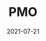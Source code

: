 ---
layout: blocks
title: PMO
date: 2021-07-21
page_sections:
  - block: header-2
    logo: '/uploads/logo.png'
    title: PMO Moai
    cta:
      url: '#signup'
      button_text: Register
  - block: hero-1
    headline: <strong>Reclaim your life from porn addiction.</strong>
    content:
      Make your instincts work for you. Not the other way around.
      <hr style="width:50%; margin:auto;">
      <p>
        Introducing our free month-long group accountability program. <br>
        Cohort 8 runs from Oct 29 - Nov 30. <br>
        <strong>Registration closes on Thu, Oct 28.</strong>
        <!-- <strong>Registration is now closed.</strong> -->
      </p>
    cta:
      enabled: true
      url: '#signup'
      button_text: 'Join for Free'
      # url: '#waitlist'
      # button_text: 'Join the Waitlist'
  - block: three-column-1
    class: circle
    title:
      headline: Who this program is for
    col_1:
      image:
        image: '/uploads/rookie.jpeg'
        alt_text: First-Timers
      headline: First-Timers
      content: Do you have an unhealthy relationship with porn and want to do something about it?
    col_2:
      image:
        image: '/uploads/relapser.jpeg'
        alt_text: Relapsers
      headline: Relapsers
      content: Are you always unable to follow through and are looking for more accountability this time around?
    col_3:
      image:
        image: '/uploads/vet.jpeg'
        alt_text: Seasoned Vets
      headline: Seasoned Vets
      content: Have you had long streaks, but want the motivation and support of a like-minded community?
  - block: three-column-1
    class: alt
    title:
      headline: Be more confident, focused and energized
      caption: Experience a better life in 5 weeks
    col_1:
      headline: Boosted Confidence
      content: Believe in yourself and be free from other's expectations.
    col_2:
      headline: Sharper Focus
      content: Rise above the "brain fog" and see things more clearly.
    col_3:
      headline: Higher Energy Levels
      content: Expend your energy towards the things that matter.
  - block: three-column-1
    numbers: true
    title:
      headline: How it works
    col_1:
      image:
        image: '/uploads/community.png'
        alt_text: Community
      headline: Meet your Cohort
      content: After registration, you're placed into a <em>“Moai”</em> - your intimate cohort of 4 people. You are each other’s source of motivation, accountability and shared learning. There's nothing quite like growing together!
    col_2:
      image:
        image: '/uploads/challenge.png'
        alt_text: Challenge
      headline: Follow your Challenge
      content: Every week, you follow your own challenge and share your insights with your Moai via a quick, guided questionnaire. If you don't do this, your card is charged to charity (not us). Skin in the game!
    col_3:
      image:
        image: '/uploads/healthy-lifestyle.png'
        alt_text: Healthy Lifestyle
      headline: Finish!
      content: You are now a changed person! Pay us what you think it was worth after the program ends and only if you see results. We only make money if you succeed.
  - block: three-column-1
    slug: signup
    class: alt
    title:
      headline: Register
    col_1:
      headline: Dates
      content:
        Runs for a month. October 29 - November 30.
    col_2:
      headline: Time Commitment
      content:
        15 minutes per weekly check-in. Due every Sunday (mandatory).
    col_3:
      headline: Stake
      content:
        You will be charged $100 to charity (not us) - only if you don't complete the program.
  - block: registration-bar
    class: alt
    # closed: true
  - block: faqs
    title:
      headline: FAQs
    faqs:
      - question: What is the time commitment?
        answer: The weekly check-ins are due every Sunday and take 15 minutes to complete. That’s it! During the week, you’ll be following your challenge and occasionally sharing your progress (asynchronously via message) with your Moai.
      - question: Why is a credit card required to register?
        answer: The program is free to join, but we need your credit card to donate to charity on your behalf ONLY if you don't complete the program.
      - question: What if I check in consistently, but fail to reach my goals? Will I be charged?
        answer: Nope. As long as you complete all the check-ins on time, you won’t be charged. We believe in self-compassion, understanding and self-love over anything else, including hitting external goals. Sustainable growth and success not only starts with those things, but it requires them.
      - question: How is this different from a course?
        answer: The program is focused on application, not theory. There will be very limited content and just enough structure for participants to grow at their own pace. It is the best of both worlds - the community of a class paired with the independence of self-learning.
      - question: What if I have questions or sticking points along the way?
        answer: Ask away to your Moai - that’s what they’re there for!
      - question: What is a Moai?
        answer: A Moai is a social support group. The concept originated in Okinawa, Japan - it means "meeting for a common purpose" in Japanese. According to research, they are considered one of the leading factors of the longevity of lifespan of the Okinawan people, making the region among the highest concentration of centenarians in the world.
  - block: one-column-1
    slug: waitlist
    headline: Not ready yet? Join the waitlist.
    caption: Be the first to know about future programs.
    class: alt
  - block: waitlist-bar
    url: https://formspree.io/f/xeqvrpej
    class: alt
  - block: footer-1
    content: 'Made with ❤︎ in NYC · team@themoai.org'
---